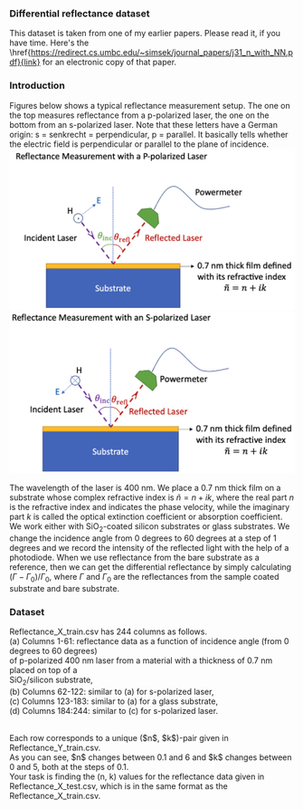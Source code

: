 ### Differential reflectance dataset 
This dataset is taken from one of my earlier papers. 
Please read it, if you have time. Here's the \href{https://redirect.cs.umbc.edu/~simsek/journal_papers/j31_n_with_NN.pdf}{link} for an electronic copy of that paper. 

### Introduction
Figures below shows a typical reflectance measurement setup. 
The one on the top measures reflectance from a p-polarized laser, the one on the bottom from an s-polarized laser. 
Note that these letters have a German origin: s = senkrecht = perpendicular, p = parallel. 
It basically tells whether the electric field is perpendicular or parallel to the plane of incidence. 
![](https://github.com/simsekergun/MLPdatasets/blob/main/DifferentialReflectance/p_reflectance.png)
![](https://github.com/simsekergun/MLPdatasets/blob/main/DifferentialReflectance/s_reflectance.png)

The wavelength of the laser is 400 nm. We place a 0.7 nm thick film on a substrate whose complex refractive index is $\tilde{n} = n+ik$, where the real part $n$ is the refractive index and indicates the phase velocity, while the imaginary part $k$ is called the optical extinction coefficient or absorption coefficient. We work either with SiO$_2$-coated silicon substrates or glass substrates. We change the incidence angle from 0 degrees to 60 degrees at a step of 1 degrees and we record the intensity of the reflected light with the help of a photodiode. When we use reflectance from the bare substrate as a reference, then we can get the differential reflectance by simply calculating $(\Gamma-\Gamma_0)/\Gamma_0$, where $\Gamma$ and $\Gamma_0$ are the reflectances from the sample coated substrate and bare substrate.

### Dataset
Reflectance_X_train.csv has 244 columns as follows. <br>
(a) Columns 1-61: reflectance data as a function of incidence angle (from 0 degrees to 60 degrees)<br>
of p-polarized 400 nm laser from a material with a thickness of 0.7 nm placed on top of a <br>
SiO$_2$/silicon substrate, <br>
(b) Columns 62-122: similar to (a) for s-polarized laser, <br>
(c) Columns 123-183: similar to (a) for a glass substrate,<br>
(d) Columns 184:244: similar to (c) for s-polarized laser.<br>

<br>
Each row corresponds to a unique ($n$, $k$)-pair given in Reflectance_Y_train.csv. <br>
As you can see, $n$ changes between 0.1 and 6 and $k$ changes between 0 and 5, both at the steps of 0.1. 
<br>
Your task is finding the (n, k) values for the reflectance data given in 
Reflectance_X_test.csv, which is in the same format as the Reflectance_X_train.csv.
